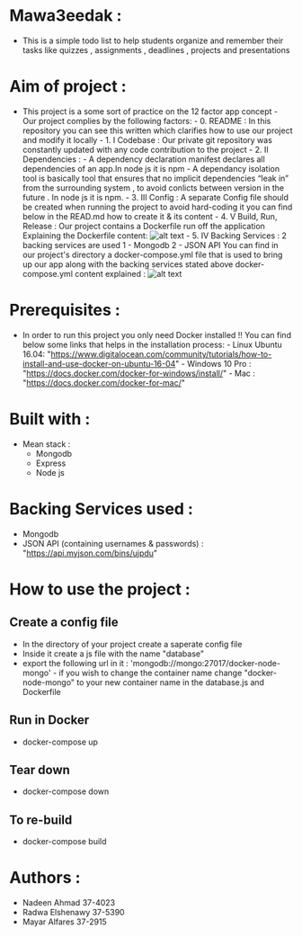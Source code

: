 # Mawa3eedak :
* This is a simple todo list to help students organize and remember their tasks like quizzes , assignments , deadlines , projects and presentations

# Aim of project :
  - This project is a some sort of practice on the 12 factor app concept 
        - Our project complies by the following factors:
               - 0. README : In this repository you can see this written which clarifies how to use our project and modify it locally 
               - 1. I Codebase : Our private git repository was constantly updated with any code contribution to the project
               - 2. II Dependencies :
                    - A dependency declaration manifest declares all dependencies of an app.In node js it is npm
                    - A dependancy isolation tool is basically tool that ensures that no implicit dependencies “leak in” from the surrounding system , to avoid conlicts between version in the future . In node js it is npm.
               - 3. III Config : A separate Config file should be created when running the project to avoid hard-coding it you can find below in the READ.md how to create it & its content
               - 4. V Build, Run, Release : Our project contains a Dockerfile run off the application 
                   Explaining the Dockerfile content: 
                     ![alt text](https://i.ibb.co/0ch8fDN/Slide1.jpg)
                 - 5. IV Backing Services : 2 backing services are used 
                        1 - Mongodb
                        2 - JSON API
                     You can find in our project's directory a docker-compose.yml file that is used to bring up our app along with the backing services stated above docker-compose.yml content explained :
               ![alt text](https://i.ibb.co/XsFwRr4/Slide2.jpg)
                
# Prerequisites :
  - In order to run this project you only need Docker installed !!
       You can find below some links that helps in the installation process: 
             - Linux Ubuntu 16.04: "https://www.digitalocean.com/community/tutorials/how-to-install-and-use-docker-on-ubuntu-16-04"
             - Windows 10 Pro : "https://docs.docker.com/docker-for-windows/install/"
             - Mac : "https://docs.docker.com/docker-for-mac/" 
# Built with :
* Mean stack :
    - Mongodb
    - Express
    - Node js
# Backing Services used :
  - Mongodb
  - JSON API (containing usernames & passwords) :
           "https://api.myjson.com/bins/ujpdu" 
# How to use the project :
## Create a config file 
   - In the directory of your project create a saperate config file 
   - Inside it create a js file with the name "database"
   - export the following url in it : 'mongodb://mongo:27017/docker-node-mongo' 
              - if you wish to change the container name change "docker-node-mongo" to your new container name in the database.js and Dockerfile
## Run in Docker
   - docker-compose up
## Tear down
   - docker-compose down
## To re-build
   - docker-compose build

# Authors :
* Nadeen Ahmad 37-4023 
* Radwa Elshenawy 37-5390
* Mayar Alfares 37-2915
